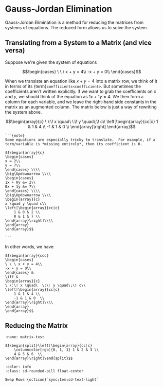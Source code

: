 # Gauss-Jordan Elimination

Gauss-Jordan Elimination is a method for reducing the matrices from systems of equations.  The reduced form allows us to solve the system.

## Translating from a System to a Matrix (and vice versa)
Suppose we're given the system of equations

$$\begin{cases}
\ \ \ x + y = 4\\
-x + y = 0\\
\end{cases}$$

When we translate an equation like $x + y = 4$ into a matrix row, we think of it in terms of its {term}`coefficients<coefficient>`.  But sometimes the coefficients aren't written explicitly.  If we want to grab the coefficients on $x$ and $y$, we should think of the equation as $1x + 1y = 4$.  We then form a column for each variable, and we leave the right-hand side constants in the matrix as an augmented column.  The matrix below is just a way of rewriting the system above.

$$\begin{array}{c}
\ \:\! x \quad\  \:\! y \quad\;\! c\\
\left[\begin{array}{cc|c}
    1 & 1 & 4 \\
    -1 & 1 & 0  \\
\end{array}\right]
\end{array}$$

````{margin}
```{note}
Some equations are especially tricky to translate.  For example, if a term/variable is *missing entirely*, then its coefficient is 0.

$$\begin{array}{c}
\begin{cases}
x = 2\\
y = 7\\
\end{cases} \\\\
\big\Updownarrow \\\\
\begin{cases}
1x + 0y &= 2\\
0x + 1y &= 7\\
\end{cases} \\\\
\big\Updownarrow \\\\
\begin{array}{c}
x \quad y \quad c\\
\left[\begin{array}{cc|c}
    1 & 0 & 2 \\
    0 & 1 & 7 \\
\end{array}\right]\\\\
\end{array}
\end{array}$$

```
````

In other words, we have:

```{admonition} Translating Back and Forth
$$\begin{array}{ccc}
\begin{cases}
\ \ \ x + y = 4\\
-x + y = 0\\
\end{cases} &
\iff &
\begin{array}{c}
\ \:\! x \quad\  \:\! y \quad\;\! c\\
\left[\begin{array}{cc|c}
    1 & 1 & 4 \\
    -1 & 1 & 0  \\
\end{array}\right]\\\\
\end{array}
\end{array}$$
```

## Reducing the Matrix

```{div} live
:name: matrix-test

$$\begin{split}\left[\begin{array}{cc|c}
    \columncolor[rgb]{0, 1, 1} 1 & 2 & 3 \\
    4 & 5 & 6  \\
\end{array}\right]\end{split}$$
```

```{button-ref} #
:color: info
:class: sd-rounded-pill float-center

Swap Rows {octicon}`sync;1em;sd-text-light`
```

<script src="../../../_static/vectorious.js">
</script>
<script src="../../../_static/matrix-TeX.js">
</script>
<script src="../../../_static/Matrix Unit/2-gauss-jordan-elimination.js">
</script>